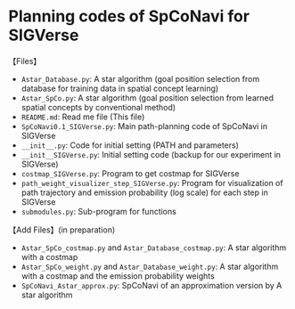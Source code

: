 # Planning codes of SpCoNavi for SIGVerse

【Files】  
 - `Astar_Database.py`: A star algorithm (goal position selection from database for training data in spatial concept learning)
 - `Astar_SpCo.py`: A star algorithm (goal position selection from learned spatial concepts by conventional method)
 - `README.md`: Read me file (This file)
 - `SpCoNavi0.1_SIGVerse.py`: Main path-planning code of SpCoNavi in SIGVerse
 - `__init__.py`: Code for initial setting (PATH and parameters)
 - `__init__SIGVerse.py`: Initial setting code (backup for our experiment in SIGVerse)
 - `costmap_SIGVerse.py`: Program to get costmap for SIGVerse
 - `path_weight_visualizer_step_SIGVerse.py`: Program for visualization of path trajectory and emission probability (log scale) for each step in SIGVerse
 - `submodules.py`: Sub-program for functions

【Add Files】(in preparation)  
 - `Astar_SpCo_costmap.py` and `Astar_Database_costmap.py`: A star algorithm with a costmap
 - `Astar_SpCo_weight.py` and `Astar_Database_weight.py`: A star algorithm with a costmap and the emission probability weights
 - `SpCoNavi_Astar_approx.py`: SpCoNavi of an approximation version by A star algorithm
